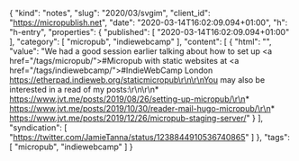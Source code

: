 {
  "kind": "notes",
  "slug": "2020/03/svgim",
  "client_id": "https://micropublish.net",
  "date": "2020-03-14T16:02:09.094+01:00",
  "h": "h-entry",
  "properties": {
    "published": [
      "2020-03-14T16:02:09.094+01:00"
    ],
    "category": [
      "micropub",
      "indiewebcamp"
    ],
    "content": [
      {
        "html": "",
        "value": "We had a good session earlier talking about how to set up <a href=\"/tags/micropub/\">#Micropub</a> with static websites at <a href=\"/tags/indiewebcamp/\">#IndieWebCamp</a> London https://etherpad.indieweb.org/staticmicropub\r\n\r\nYou may also be interested in a read of my posts:\r\n\r\n* https://www.jvt.me/posts/2019/08/26/setting-up-micropub/\r\n* https://www.jvt.me/posts/2019/10/30/reader-mail-hugo-micropub/\r\n* https://www.jvt.me/posts/2019/12/26/micropub-staging-server/"
      }
    ],
    "syndication": [
      "https://twitter.com/JamieTanna/status/1238844910536740865"
    ]
  },
  "tags": [
    "micropub",
    "indiewebcamp"
  ]
}
